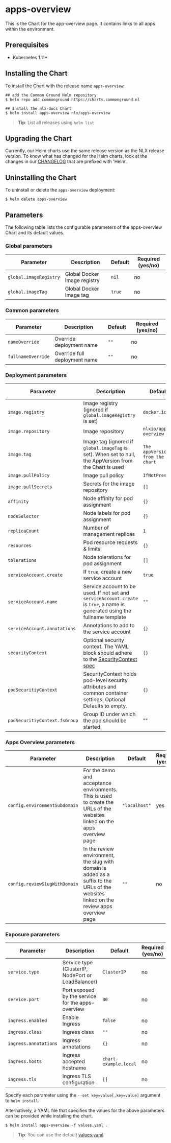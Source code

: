 # apps-overview

This is the Chart for the app-overview page. It contains links to all apps within the environment.

## Prerequisites

- Kubernetes 1.11+

## Installing the Chart

To install the Chart with the release name `apps-overview`:

```console
## add the Common Ground Helm repository
$ helm repo add commonground https://charts.commonground.nl

## Install the nlx-docs Chart
$ helm install apps-overview nlx/apps-overview
```

> **Tip**: List all releases using `helm list`

## Upgrading the Chart

Currently, our Helm charts use the same release version as the NLX release version. 
To know what has changed for the Helm charts, look at the changes in our [CHANGELOG](https://gitlab.com/commonground/nlx/nlx/-/blob/master/CHANGELOG.md) 
that are prefixed with 'Helm'.

## Uninstalling the Chart

To uninstall or delete the `apps-overview` deployment:

```console
$ helm delete apps-overview
```

## Parameters 

The following table lists the configurable parameters of the apps-overview Chart and its default values.

### Global parameters

| Parameter | Description | Default | Required (yes/no) |
| --------- | ----------- | ------- | -------- |
| `global.imageRegistry` | Global Docker Image registry | `nil` | no |
| `global.imageTag` | Global Docker Image tag | `true` | no |

### Common parameters

| Parameter | Description | Default | Required (yes/no) |
| --------- | ----------- | ------- | -------- |
| `nameOverride` | Override deployment name | `""` | no | 
| `fullnameOverride` | Override full deployment name | `""` | no |

### Deployment parameters

| Parameter | Description | Default | Required (yes/no) |
| --------- | ----------- | ------- | -------- |
| `image.registry` | Image registry (ignored if `global.imageRegistry` is set) | `docker.io` | no | 
| `image.repository` | Image repository | `nlxio/apps-overview` | no |
| `image.tag` | Image tag (ignored if `global.imageTag` is set). When set to null, the AppVersion from the Chart is used | `The appVersion from the chart` | no |
| `image.pullPolicy` | Image pull policy | `IfNotPresent` | no |
| `image.pullSecrets` | Secrets for the image repository | `[]` | no |
| `affinity` | Node affinity for pod assignment | `{}` | no |
| `nodeSelector` | Node labels for pod assignment | `{}` | no |
| `replicaCount` | Number of management replicas | `1` | no |
| `resources` | Pod resource requests & limits | `{}` | no |
| `tolerations` | Node tolerations for pod assignment | `[]` | no |
| `serviceAccount.create` | If `true`, create a new service account | `true` | no |
| `serviceAccount.name` | Service account to be used. If not set and `serviceAccount.create` is `true`, a name is generated using the fullname template | `""` | no |
| `serviceAccount.annotations` | Annotations to add to the service account | `{}` | no | 
| `securityContext` | Optional security context. The YAML block should adhere to the [SecurityContext spec](https://kubernetes.io/docs/reference/generated/kubernetes-api/v1.16/#securitycontext-v1-core) | `{}` | no |
| `podSecuritiyContext` | SecurityContext holds pod-level security attributes and common container settings. Optional: Defaults to empty. | `{}` | no |
| `podSecuritiyContext.fsGroup` | Group ID under which the pod should be started | "" | x 

### Apps Overview parameters

| Parameter | Description | Default | Required (yes/no) |
| --------- | ----------- | ------- | -------- |
| `config.environmentSubdomain` | For the demo and acceptance environments. This is used to create the URLs of the websites linked on the apps overview page | `"localhost"` | yes |
| `config.reviewSlugWithDomain` | In the review environment, the slug with domain is added as a suffix to the URLs of the websites linked on the review apps overview page | `""` | no |

### Exposure parameters

| Parameter | Description | Default | Required (yes/no) |
| --------- | ----------- | ------- | -------- |
| `service.type` | Service type (ClusterIP, NodePort or LoadBalancer) | `ClusterIP` | no |
| `service.port` | Port exposed by the service for the apps-overview | `80` | no |
| `ingress.enabled` | Enable Ingress | `false` | no |
| `ingress.class` | Ingress class | `""` | no |
| `ingress.annotations` | Ingress annotations | `{}` | no |
| `ingress.hosts` | Ingress accepted hostname | `chart-example.local` | no |
| `ingress.tls` | Ingress TLS configuration | `[]` | no |

Specify each parameter using the `--set key=value[,key=value]` argument to `helm install`.

Alternatively, a YAML file that specifies the values for the above parameters can be provided while installing the chart. 

```console
$ helm install apps-overview -f values.yaml .
```
> **Tip**: You can use the default [values.yaml](https://gitlab.com/commonground/nlx/nlx/blob/master/helm/charts/apps-overview/values.yaml)

